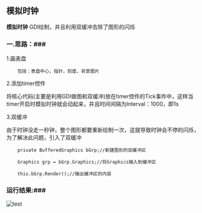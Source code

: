 ## 模拟时钟 ##

**模拟时钟** GDI绘制，并且利用双缓冲去除了图形的闪烁
    
### 一.思路：###
1.画表盘

		包括：表盘中心，指针，刻度，背景图片

2.添加timer控件

将核心代码(主要是利用GDI做图和双缓冲)放在timer控件的Tick事件中，这样当timer开启时模拟时钟就会动起来，并且时间间隔为Interval：1000，即1s

3.双缓冲

由于时钟没走一秒钟，整个图形都要重新绘制一次，这就导致时钟会不停的闪烁，为了解决此问题，引入了双缓冲

		private BufferedGraphics bGrp;//新建图形的双缓冲区

		Graphics grp = bGrp.Graphics;//将Graphics输入到缓冲区

		this.bGrp.Render();//输出缓冲区的内容



### 运行结果:###
	
![test](http://ww1.sinaimg.cn/mw690/b0c67581gw1ek2r4yq6ggj20h10d5zlk.jpg)

